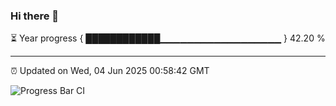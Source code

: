 ### Hi there 👋

⏳ Year progress { ████████████▁▁▁▁▁▁▁▁▁▁▁▁▁▁▁▁▁▁ } 42.20 %

---

⏰ Updated on Wed, 04 Jun 2025 00:58:42 GMT

![Progress Bar CI](https://github.com/Shyam-Makwana/GitHub-Actions-Demo/workflows/Progress%20Bar%20CI/badge.svg)

